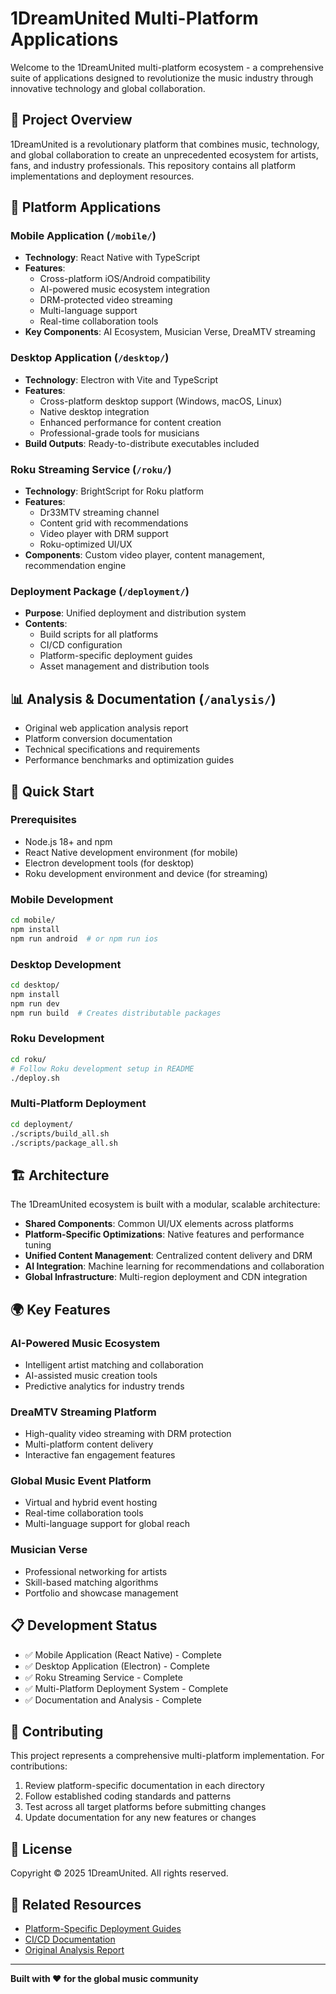 # 1DreamUnited Multi-Platform Applications

Welcome to the 1DreamUnited multi-platform ecosystem - a comprehensive suite of applications designed to revolutionize the music industry through innovative technology and global collaboration.

## 🌟 Project Overview

1DreamUnited is a revolutionary platform that combines music, technology, and global collaboration to create an unprecedented ecosystem for artists, fans, and industry professionals. This repository contains all platform implementations and deployment resources.

## 📱 Platform Applications

### Mobile Application (`/mobile/`)
- **Technology**: React Native with TypeScript
- **Features**: 
  - Cross-platform iOS/Android compatibility
  - AI-powered music ecosystem integration
  - DRM-protected video streaming
  - Multi-language support
  - Real-time collaboration tools
- **Key Components**: AI Ecosystem, Musician Verse, DreaMTV streaming

### Desktop Application (`/desktop/`)
- **Technology**: Electron with Vite and TypeScript
- **Features**:
  - Cross-platform desktop support (Windows, macOS, Linux)
  - Native desktop integration
  - Enhanced performance for content creation
  - Professional-grade tools for musicians
- **Build Outputs**: Ready-to-distribute executables included

### Roku Streaming Service (`/roku/`)
- **Technology**: BrightScript for Roku platform
- **Features**:
  - Dr33MTV streaming channel
  - Content grid with recommendations
  - Video player with DRM support
  - Roku-optimized UI/UX
- **Components**: Custom video player, content management, recommendation engine

### Deployment Package (`/deployment/`)
- **Purpose**: Unified deployment and distribution system
- **Contents**:
  - Build scripts for all platforms
  - CI/CD configuration
  - Platform-specific deployment guides
  - Asset management and distribution tools

## 📊 Analysis & Documentation (`/analysis/`)
- Original web application analysis report
- Platform conversion documentation
- Technical specifications and requirements
- Performance benchmarks and optimization guides

## 🚀 Quick Start

### Prerequisites
- Node.js 18+ and npm
- React Native development environment (for mobile)
- Electron development tools (for desktop)
- Roku development environment and device (for streaming)

### Mobile Development
```bash
cd mobile/
npm install
npm run android  # or npm run ios
```

### Desktop Development
```bash
cd desktop/
npm install
npm run dev
npm run build  # Creates distributable packages
```

### Roku Development
```bash
cd roku/
# Follow Roku development setup in README
./deploy.sh
```

### Multi-Platform Deployment
```bash
cd deployment/
./scripts/build_all.sh
./scripts/package_all.sh
```

## 🏗️ Architecture

The 1DreamUnited ecosystem is built with a modular, scalable architecture:

- **Shared Components**: Common UI/UX elements across platforms
- **Platform-Specific Optimizations**: Native features and performance tuning
- **Unified Content Management**: Centralized content delivery and DRM
- **AI Integration**: Machine learning for recommendations and collaboration
- **Global Infrastructure**: Multi-region deployment and CDN integration

## 🌍 Key Features

### AI-Powered Music Ecosystem
- Intelligent artist matching and collaboration
- AI-assisted music creation tools
- Predictive analytics for industry trends

### DreaMTV Streaming Platform
- High-quality video streaming with DRM protection
- Multi-platform content delivery
- Interactive fan engagement features

### Global Music Event Platform
- Virtual and hybrid event hosting
- Real-time collaboration tools
- Multi-language support for global reach

### Musician Verse
- Professional networking for artists
- Skill-based matching algorithms
- Portfolio and showcase management

## 📋 Development Status

- ✅ Mobile Application (React Native) - Complete
- ✅ Desktop Application (Electron) - Complete  
- ✅ Roku Streaming Service - Complete
- ✅ Multi-Platform Deployment System - Complete
- ✅ Documentation and Analysis - Complete

## 🤝 Contributing

This project represents a comprehensive multi-platform implementation. For contributions:

1. Review platform-specific documentation in each directory
2. Follow established coding standards and patterns
3. Test across all target platforms before submitting changes
4. Update documentation for any new features or changes

## 📄 License

Copyright © 2025 1DreamUnited. All rights reserved.

## 🔗 Related Resources

- [Platform-Specific Deployment Guides](./deployment/docs/PlatformGuides/)
- [CI/CD Documentation](./deployment/docs/CI_CD.md)
- [Original Analysis Report](./analysis/app_analysis_report.md)

---

**Built with ❤️ for the global music community**
